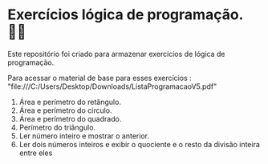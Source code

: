 # Exercícios lógica de programação. :man_technologist:

Este repositório foi criado para armazenar exercícios de lógica de programação. 

Para acessar o material de base para esses exercícios : "file:///C:/Users/Desktop/Downloads/ListaProgramacaoV5.pdf"

1. Área e perímetro do retângulo.
2. Área e perímetro do circulo.
3. Área e perímetro do quadrado.
4. Perímetro do  triângulo.
5. Ler número inteiro e mostrar o anterior.
6. Ler dois números inteiros e exibir o quociente e o resto da divisão inteira entre eles

